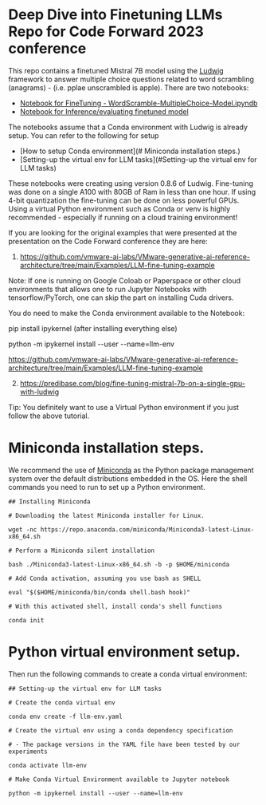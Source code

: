 # Deep Dive into Finetuning LLMs Repo for Code Forward 2023 conference

This repo contains a finetuned Mistral 7B model using the [Ludwig](https://ludwig.ai) framework to answer multiple choice questions related to word scrambling (anagrams) - (i.e.  pplae unscrambled is apple).     There are two notebooks:

* [Notebook for FineTuning - WordScramble-MultipleChoice-Model.ipyndb](WordScramble-MultipleChoice-Model.ipynb)
* [Notebook for Inference/evaluating finetuned model](WordScramble-MultipleChoice-Inference.ipyndb)

The notebooks assume that a Conda environment with Ludwig is already setup.   You can refer to the following for setup

* [How to setup Conda environment](# Miniconda installation steps.)
* [Setting-up the virtual env for LLM tasks](#Setting-up the virtual env for LLM tasks)

These notebooks were creating using version 0.8.6 of Ludwig. Fine-tuning was done on a single A100 with 80GB of Ram in less than one hour.  If using 4-bit quantization the fine-tuning can be done on less powerful GPUs. Using a virtual Python environment such as Conda or venv is highly recommended - especially if running on a cloud training environment!   
 
If you are looking for the original examples that were presented at the presentation on the Code Forward conference they are here:

1) https://github.com/vmware-ai-labs/VMware-generative-ai-reference-architecture/tree/main/Examples/LLM-fine-tuning-example

Note: If one is running on Google Coloab or Paperspace or other cloud environments that allows one to run Jupyter Notebooks with tensorflow/PyTorch, one can skip the part on installing Cuda drivers.

You do need to make the Conda environment available to the Notebook:   

pip install ipykernel (after installing everything else)

python -m ipykernel install --user --name=llm-env

https://github.com/vmware-ai-labs/VMware-generative-ai-reference-architecture/tree/main/Examples/LLM-fine-tuning-example

2)   https://predibase.com/blog/fine-tuning-mistral-7b-on-a-single-gpu-with-ludwig

Tip: You definitely want to use a Virtual Python environment if you just follow the above tutorial.


# Miniconda installation steps.

We recommend the use of [Miniconda](https://docs.conda.io/en/latest/miniconda.html) as the Python package management 
system over the default distributions embedded in the OS. Here the shell commands you need to run to set up a Python 
environment.<br>

```shell
## Installing Miniconda

# Downloading the latest Miniconda installer for Linux.

wget -nc https://repo.anaconda.com/miniconda/Miniconda3-latest-Linux-x86_64.sh

# Perform a Miniconda silent installation

bash ./Miniconda3-latest-Linux-x86_64.sh -b -p $HOME/miniconda

# Add Conda activation, assuming you use bash as SHELL

eval "$($HOME/miniconda/bin/conda shell.bash hook)"

# With this activated shell, install conda's shell functions

conda init
```
# Python virtual environment setup.

Then run the following commands to create a conda virtual environment:

```shell
## Setting-up the virtual env for LLM tasks

# Create the conda virtual env

conda env create -f llm-env.yaml

# Create the virtual env using a conda dependency specification

# - The package versions in the YAML file have been tested by our experiments

conda activate llm-env

# Make Conda Virtual Environment available to Jupyter notebook

python -m ipykernel install --user --name=llm-env
```
